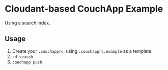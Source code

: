 # Cloudant-based CouchApp Example

Using a search index.

## Usage

1. Create your `.couchapprc`, using `.couchapprc.example` as a template
2. `cd search`
3. `couchapp push`
